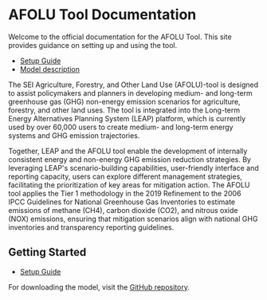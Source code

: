 # AFOLU Tool Documentation

Welcome to the official documentation for the AFOLU Tool. This site provides guidance on setting up and using the tool.

- [Setup Guide](setup/Softwarerequirements.md)
- [Model description](modeldescription.md)

The SEI Agriculture, Forestry, and Other Land Use (AFOLU)-tool is designed to assist policymakers and planners in developing medium- and long-term greenhouse gas (GHG) non-energy emission scenarios for agriculture, forestry, and other land uses. The tool is integrated into the Long-term Energy Alternatives Planning System (LEAP) platform, which is currently used by over 60,000 users to create medium- and long-term energy systems and GHG emission trajectories.

Together, LEAP and the AFOLU tool enable the development of internally consistent energy and non-energy GHG emission reduction strategies. By leveraging LEAP's scenario-building capabilities, user-friendly interface and reporting capacity, users can explore different management strategies, facilitating the prioritization of key areas for mitigation action. The AFOLU tool applies the Tier 1 methodology in the 2019 Refinement to the 2006 IPCC Guidelines for National Greenhouse Gas Inventories to estimate emissions of methane (CH4), carbon dioxide (CO2), and nitrous oxide (NOX) emissions, ensuring that mitigation scenarios align with national GHG inventories and transparency reporting guidelines.

## Getting Started

- [Setup Guide](setup/Softwarerequirements.md)

For downloading the model, visit the [GitHub repository](https://github.com/sei-international/AFOLU-tool).
